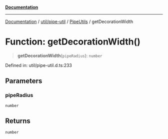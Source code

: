 [**Documentation**](../../../../../index.md)

***

[Documentation](../../../../../index.md) / [util/pipe-util](../../../index.md) / [PipeUtils](../index.md) / getDecorationWidth

# Function: getDecorationWidth()

> **getDecorationWidth**(`pipeRadius`): `number`

Defined in: util/pipe-util.d.ts:233

## Parameters

### pipeRadius

`number`

## Returns

`number`
